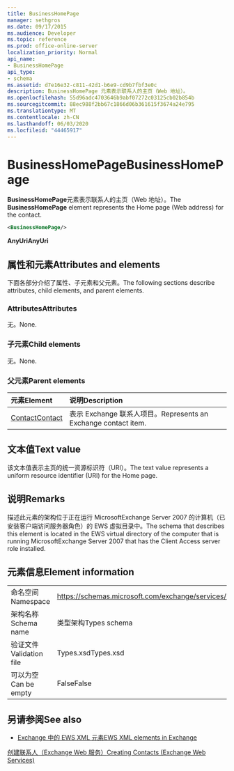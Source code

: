 ```yaml
---
title: BusinessHomePage
manager: sethgros
ms.date: 09/17/2015
ms.audience: Developer
ms.topic: reference
ms.prod: office-online-server
localization_priority: Normal
api_name:
- BusinessHomePage
api_type:
- schema
ms.assetid: d7e16e32-c811-42d1-b6e9-cd9b7fbf3e0c
description: BusinessHomePage 元素表示联系人的主页（Web 地址）。
ms.openlocfilehash: 55d96adc4703646b9abf07272c03125cb02b854b
ms.sourcegitcommit: 88ec988f2bb67c1866d06b361615f3674a24e795
ms.translationtype: MT
ms.contentlocale: zh-CN
ms.lasthandoff: 06/03/2020
ms.locfileid: "44465917"
---
```

# <a name="businesshomepage"></a><span data-ttu-id="dbab0-103">BusinessHomePage</span><span class="sxs-lookup"><span data-stu-id="dbab0-103">BusinessHomePage</span></span>

<span data-ttu-id="dbab0-104">**BusinessHomePage**元素表示联系人的主页（Web 地址）。</span><span class="sxs-lookup"><span data-stu-id="dbab0-104">The **BusinessHomePage** element represents the Home page (Web address) for the contact.</span></span> 
  
```xml
<BusinessHomePage/>
```

 <span data-ttu-id="dbab0-105">**AnyUri**</span><span class="sxs-lookup"><span data-stu-id="dbab0-105">**AnyUri**</span></span>
## <a name="attributes-and-elements"></a><span data-ttu-id="dbab0-106">属性和元素</span><span class="sxs-lookup"><span data-stu-id="dbab0-106">Attributes and elements</span></span>

<span data-ttu-id="dbab0-107">下面各部分介绍了属性、子元素和父元素。</span><span class="sxs-lookup"><span data-stu-id="dbab0-107">The following sections describe attributes, child elements, and parent elements.</span></span>
  
### <a name="attributes"></a><span data-ttu-id="dbab0-108">Attributes</span><span class="sxs-lookup"><span data-stu-id="dbab0-108">Attributes</span></span>

<span data-ttu-id="dbab0-109">无。</span><span class="sxs-lookup"><span data-stu-id="dbab0-109">None.</span></span>
  
### <a name="child-elements"></a><span data-ttu-id="dbab0-110">子元素</span><span class="sxs-lookup"><span data-stu-id="dbab0-110">Child elements</span></span>

<span data-ttu-id="dbab0-111">无。</span><span class="sxs-lookup"><span data-stu-id="dbab0-111">None.</span></span>
  
### <a name="parent-elements"></a><span data-ttu-id="dbab0-112">父元素</span><span class="sxs-lookup"><span data-stu-id="dbab0-112">Parent elements</span></span>

|<span data-ttu-id="dbab0-113">**元素**</span><span class="sxs-lookup"><span data-stu-id="dbab0-113">**Element**</span></span>|<span data-ttu-id="dbab0-114">**说明**</span><span class="sxs-lookup"><span data-stu-id="dbab0-114">**Description**</span></span>|
|:-----|:-----|
|[<span data-ttu-id="dbab0-115">Contact</span><span class="sxs-lookup"><span data-stu-id="dbab0-115">Contact</span></span>](contact.md) <br/> |<span data-ttu-id="dbab0-116">表示 Exchange 联系人项目。</span><span class="sxs-lookup"><span data-stu-id="dbab0-116">Represents an Exchange contact item.</span></span>  <br/> |
   
## <a name="text-value"></a><span data-ttu-id="dbab0-117">文本值</span><span class="sxs-lookup"><span data-stu-id="dbab0-117">Text value</span></span>

<span data-ttu-id="dbab0-118">该文本值表示主页的统一资源标识符（URI）。</span><span class="sxs-lookup"><span data-stu-id="dbab0-118">The text value represents a uniform resource identifier (URI) for the Home page.</span></span>
  
## <a name="remarks"></a><span data-ttu-id="dbab0-119">说明</span><span class="sxs-lookup"><span data-stu-id="dbab0-119">Remarks</span></span>

<span data-ttu-id="dbab0-120">描述此元素的架构位于正在运行 MicrosoftExchange Server 2007 的计算机（已安装客户端访问服务器角色）的 EWS 虚拟目录中。</span><span class="sxs-lookup"><span data-stu-id="dbab0-120">The schema that describes this element is located in the EWS virtual directory of the computer that is running MicrosoftExchange Server 2007 that has the Client Access server role installed.</span></span>
  
## <a name="element-information"></a><span data-ttu-id="dbab0-121">元素信息</span><span class="sxs-lookup"><span data-stu-id="dbab0-121">Element information</span></span>

|||
|:-----|:-----|
|<span data-ttu-id="dbab0-122">命名空间</span><span class="sxs-lookup"><span data-stu-id="dbab0-122">Namespace</span></span>  <br/> |https://schemas.microsoft.com/exchange/services/2006/types  <br/> |
|<span data-ttu-id="dbab0-123">架构名称</span><span class="sxs-lookup"><span data-stu-id="dbab0-123">Schema name</span></span>  <br/> |<span data-ttu-id="dbab0-124">类型架构</span><span class="sxs-lookup"><span data-stu-id="dbab0-124">Types schema</span></span>  <br/> |
|<span data-ttu-id="dbab0-125">验证文件</span><span class="sxs-lookup"><span data-stu-id="dbab0-125">Validation file</span></span>  <br/> |<span data-ttu-id="dbab0-126">Types.xsd</span><span class="sxs-lookup"><span data-stu-id="dbab0-126">Types.xsd</span></span>  <br/> |
|<span data-ttu-id="dbab0-127">可以为空</span><span class="sxs-lookup"><span data-stu-id="dbab0-127">Can be empty</span></span>  <br/> |<span data-ttu-id="dbab0-128">False</span><span class="sxs-lookup"><span data-stu-id="dbab0-128">False</span></span>  <br/> |
   
## <a name="see-also"></a><span data-ttu-id="dbab0-129">另请参阅</span><span class="sxs-lookup"><span data-stu-id="dbab0-129">See also</span></span>



- [<span data-ttu-id="dbab0-130">Exchange 中的 EWS XML 元素</span><span class="sxs-lookup"><span data-stu-id="dbab0-130">EWS XML elements in Exchange</span></span>](ews-xml-elements-in-exchange.md)


[<span data-ttu-id="dbab0-131">创建联系人（Exchange Web 服务）</span><span class="sxs-lookup"><span data-stu-id="dbab0-131">Creating Contacts (Exchange Web Services)</span></span>](https://msdn.microsoft.com/library/4845917e-70d1-481c-bbd7-011ec6571789%28Office.15%29.aspx)

